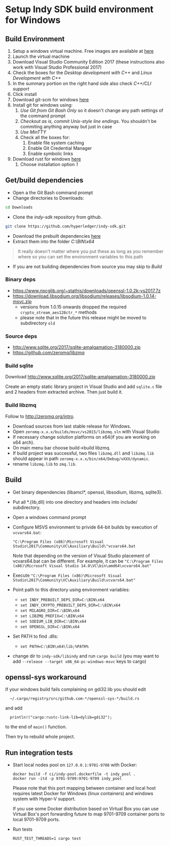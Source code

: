 # Setup Indy SDK build environment for Windows

## Build Environment

1. Setup a windows virtual machine. Free images are available at [here](https://developer.microsoft.com/en-us/microsoft-edge/tools/vms/)
1. Launch the virtual machine 
1. Download Visual Studio Community Edition 2017 (these instructions also work with Visual Studio Professional 2017)
1. Check the boxes for the _Desktop development with C++_ and _Linux Development with C++_
1. In the summary portion on the right hand side also check _C++/CLI support_
1. Click install
1. Download git-scm for windows [here](https://git-scm.com/downloads/win)
1. Install git for windows using:
   1. _Use Git from Git Bash Only_ so it doesn't change any path settings of the command prompt
   1. _Checkout as is, commit Unix-style line endings_. You shouldn't be commiting anything anyway but just in case
   1. _Use MinTTY_
   1. Check all the boxes for:
      1. Enable file system caching
      1. Enable Git Credential Manager
      1. Enable symbolic links
1. Download rust for windows [here](https://www.rust-lang.org/en-US/install.html)
   1. Choose installation option *1*

## Get/build dependencies

- Open a the Git Bash command prompt
- Change directories to Downloads:
```bash
cd Downloads
```

- Clone the _indy-sdk_ repository from github.
```bash
git clone https://github.com/hyperledger/indy-sdk.git
```

- Download the prebuilt dependencies [here](https://repo.sovrin.org/windows/libindy/deps/)
- Extract them into the folder _C:\BIN\x64_
> It really doesn't matter where you put these as long as you remember where so you can set
> the environment variables to this path

- If you are not building dependencies from source you may skip to *Build*

### Binary deps

- https://www.npcglib.org/~stathis/downloads/openssl-1.0.2k-vs2017.7z
- https://download.libsodium.org/libsodium/releases/libsodium-1.0.14-msvc.zip
  - versions from 1.0.15 onwards dropped the required `crypto_stream_aes128ctr_*` methods
  - please note that in the future this release might be moved to subdirectory `old`

### Source deps

- http://www.sqlite.org/2017/sqlite-amalgamation-3180000.zip
- https://github.com/zeromq/libzmq

### Build sqlite

Download http://www.sqlite.org/2017/sqlite-amalgamation-3180000.zip

Create an empty static library project in Visual Studio and add `sqlite.c` file and 2 headers from extracted
archive. Then just build it.

### Build libzmq

Follow to http://zeromq.org/intro.
- Download sources from last stable release for Windows. 
- Open `zeromq-x.x.x/builds/msvc/vs2015/libzmq.sln` with Visual Studio
- If necessary change solution platforms on x64(if you are working on x64 arch).
- On main menu bar choose build->build libzmq.
- If build project was successful, two files `libzmq.dll` and `libzmq.lib` should appear 
  in path `zeromq-x.x.x/bin/x64/Debug/vXXX/dynamic`.
- rename `libzmq.lib` to `zmq.lib`.

## Build

- Get binary dependencies (libamcl*, openssl, libsodium, libzmq, sqlite3).
- Put all *.{lib,dll} into one directory and headers into include/ subdirectory.
- Open a windows command prompt
- Configure MSVS environment to privide 64-bit builds by execution of `vcvars64.bat`:
  
  ```
  "C:\Program Files (x86)\Microsoft Visual Studio\2017\Community\VC\Auxiliary\Build\"vcvars64.bat
  ```
  
  Note that depending on the version of Visual Studio placement of vcvars64.bat can be different. For example, it can be
  `"C:\Program Files (x86)\Microsoft Visual Studio 14.0\VC\bin\amd64\vcvars64.bat"`  
- Execute `"C:\Program Files (x86)\Microsoft Visual Studio\2017\Community\VC\Auxiliary\Build\vcvars64.bat"`
- Point path to this directory using environment variables:
  - `set INDY_PREBUILT_DEPS_DIR=C:\BIN\x64`
  - `set INDY_CRYPTO_PREBUILT_DEPS_DIR=C:\BIN\x64`
  - `set MILAGRO_DIR=C:\BIN\x64`
  - `set LIBZMQ_PREFIX=C:\BIN\x64`
  - `set SODIUM_LIB_DIR=C:\BIN\x64`
  - `set OPENSSL_DIR=C:\BIN\x64`
- Set PATH to find .dlls:
  - `set PATH=C:\BIN\x64\lib;%PATH%`
- change dir to `indy-sdk/libindy` and run `cargo build` (you may want to add `--release --target x86_64-pc-windows-msvc`
  keys to cargo)

## openssl-sys workaround

If your windows build fails complaining on gdi32.lib you should edit

```
  ~/.cargo/registry/src/github.com-*/openssl-sys-*/build.rs
```

and add

```
  println!("cargo:rustc-link-lib=dylib=gdi32");
```

to the end of `main()` function.

Then try to rebuild whole project.

## Run integration tests

* Start local nodes pool on `127.0.0.1:9701-9708` with Docker:
 
  ```     
  docker build -f ci/indy-pool.dockerfile -t indy_pool .
  docker run -itd -p 9701-9709:9701-9709 indy_pool
  ```          
 
  Please note that this port mapping between container and local host requires
  latest Docker for Windows (linux containers) and windows system with Hyper-V support.
  
  If you use some Docker distribution based on Virtual Box you can use Virtual Box's 
  port forwarding future to map 9701-9709 container ports to local 9701-9709 ports.
 
* Run tests
  
  ```
  RUST_TEST_THREADS=1 cargo test
  ```
